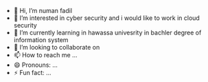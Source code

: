 - 👋 Hi, I’m numan fadil
- 👀 I’m interested in cyber security and i would like to work in cloud security
- 🌱 I’m currently learning  in hawassa univesrity in bachler degree of information system
- 💞️ I’m looking to collaborate on 
- 📫 How to reach me ...
- 😄 Pronouns: ...
- ⚡ Fun fact: ...

<!---
n96uman/n96uman is a ✨ special ✨ repository because its `README.md` (this file) appears on your GitHub profile.
You can click the Preview link to take a look at your changes.
--->
